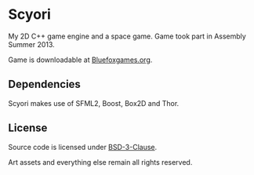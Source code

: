 # Scyori

My 2D C++ game engine and a space game. Game took part in Assembly Summer 2013.

Game is downloadable at [Bluefoxgames.org](http://bluefoxgames.org/games/view/scyori).

## Dependencies

Scyori makes use of SFML2, Boost, Box2D and Thor.

## License

Source code is licensed under [BSD-3-Clause](https://github.com/Sonaza/scyori/blob/master/LICENSE.md).

Art assets and everything else remain all rights reserved.
